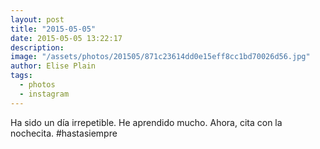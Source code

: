 ```yaml
---
layout: post
title: "2015-05-05"
date: 2015-05-05 13:22:17
description: 
image: "/assets/photos/201505/871c23614dd0e15eff8cc1bd70026d56.jpg"
author: Elise Plain
tags: 
  - photos
  - instagram
---
```


Ha sido un día irrepetible. He aprendido mucho. Ahora, cita con la nochecita. #hastasiempre
<p></p>
